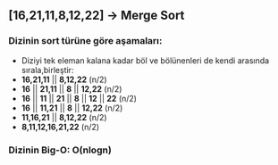 ## [16,21,11,8,12,22] -> Merge Sort
### Dizinin sort türüne göre aşamaları:
- Diziyi tek eleman kalana kadar böl ve bölünenleri de kendi arasında sırala,birleştir:
- **16,21,11** || **8,12,22** (n/2)
- **16** || **21,11** || **8** || **12,22** (n/2)
- **16** || **11** || **21** || **8** || **12** || **22** (n/2)
- **16** || **11,21** || **8** || **12,22** (n/2)
- **11,16,21** || **8,12,22** (n/2)
- **8,11,12,16,21,22** (n/2) 
### Dizinin Big-O: O(nlogn)

